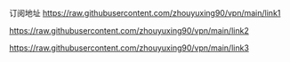 订阅地址
https://raw.githubusercontent.com/zhouyuxing90/vpn/main/link1

https://raw.githubusercontent.com/zhouyuxing90/vpn/main/link2

https://raw.githubusercontent.com/zhouyuxing90/vpn/main/link3
